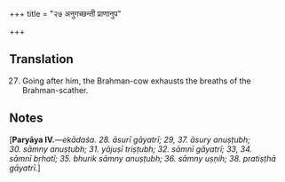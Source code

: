+++
title = "२७ अनुगच्छन्ती प्राणानुप"

+++
## Translation
27. Going after him, the Brahman-cow exhausts the breaths of the  
Brahman-scather.

## Notes
\[**Paryāya IV.**—*ekādaśa. 28. āsurī gāyatrī; 29, 37. āsury anuṣṭubh;  
30. sāmny anuṣṭubh; 31. yājuṣī triṣṭubh; 32. sāmnī gāyatrī; 33, 34.  
sāmnī bṛhatī; 35. bhurik sāmny anuṣṭubh; 36. sāmny uṣṇih; 38. pratiṣṭhā  
gāyatrī.*\]
